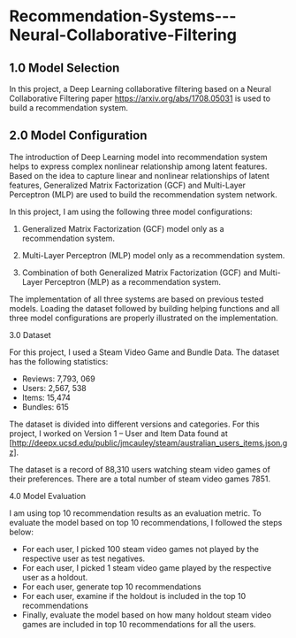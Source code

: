 # Recommendation-Systems---Neural-Collaborative-Filtering


## 1.0	Model Selection

 In this project, a Deep Learning collaborative filtering based on a Neural Collaborative Filtering paper https://arxiv.org/abs/1708.05031 is used to               build a recommendation system.

## 2.0 Model Configuration

The introduction of Deep Learning model into recommendation system helps to express complex nonlinear relationship among latent features. Based on the           idea to capture linear and nonlinear relationships of latent features, Generalized Matrix Factorization (GCF) and Multi-Layer Perceptron (MLP) are used           to build the recommendation system network.  

In this project, I am using the following three model configurations:

   1.	Generalized Matrix Factorization (GCF) model only as a recommendation system.

   2.	Multi-Layer Perceptron (MLP) model only as a recommendation system. 

   3.	Combination of both Generalized Matrix Factorization (GCF) and Multi-Layer Perceptron (MLP) as a recommendation system. 

The implementation of all three systems are based on previous tested models. Loading the dataset followed by building helping functions and all three model configurations are properly illustrated on the implementation.


3.0 Dataset

For this project, I used a Steam Video Game and Bundle Data. The dataset has the following statistics: 

   -	Reviews: 7,793, 069 
   -	Users: 2,567, 538
   -	Items: 15,474
   -	Bundles: 615

The dataset is divided into different versions and categories. For this project, I worked on Version 1 – User and Item Data found at         [http://deepx.ucsd.edu/public/jmcauley/steam/australian_users_items.json.gz].

The dataset is a record of 88,310 users watching steam video games of their preferences. There are a total number of steam video games 7851. 



4.0 Model Evaluation

I am using top 10 recommendation results as an evaluation metric. To evaluate the model based on top 10 recommendations, I followed the steps below: 
    
   -	For each user, I picked 100 steam video games not played by the respective user as test negatives.
   -	For each user, I picked 1 steam video game played by the respective user as a holdout. 
   -	For each user, generate top 10 recommendations
   -	For each user, examine if the holdout is included in the top 10 recommendations
   -	Finally, evaluate the model based on how many holdout steam video games are included in top 10 recommendations for all the users. 

